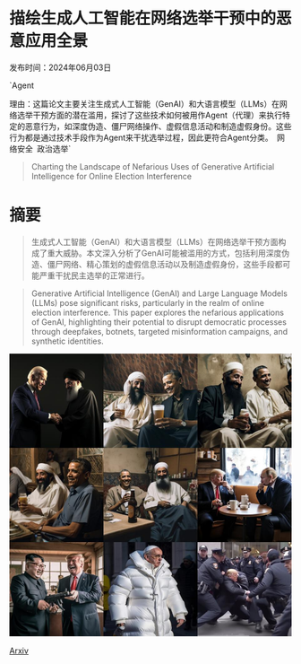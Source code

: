# 描绘生成人工智能在网络选举干预中的恶意应用全景

发布时间：2024年06月03日

`Agent

理由：这篇论文主要关注生成式人工智能（GenAI）和大语言模型（LLMs）在网络选举干预方面的潜在滥用，探讨了这些技术如何被用作Agent（代理）来执行特定的恶意行为，如深度伪造、僵尸网络操作、虚假信息活动和制造虚假身份。这些行为都是通过技术手段作为Agent来干扰选举过程，因此更符合Agent分类。` `网络安全` `政治选举`

> Charting the Landscape of Nefarious Uses of Generative Artificial Intelligence for Online Election Interference

# 摘要

> 生成式人工智能（GenAI）和大语言模型（LLMs）在网络选举干预方面构成了重大威胁。本文深入分析了GenAI可能被滥用的方式，包括利用深度伪造、僵尸网络、精心策划的虚假信息活动以及制造虚假身份，这些手段都可能严重干扰民主选举的正常进行。

> Generative Artificial Intelligence (GenAI) and Large Language Models (LLMs) pose significant risks, particularly in the realm of online election interference. This paper explores the nefarious applications of GenAI, highlighting their potential to disrupt democratic processes through deepfakes, botnets, targeted misinformation campaigns, and synthetic identities.

![描绘生成人工智能在网络选举干预中的恶意应用全景](../../../paper_images/2406.01862/3x3_image_grid.jpg)

[Arxiv](https://arxiv.org/abs/2406.01862)